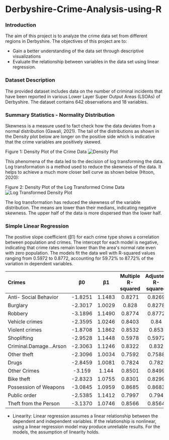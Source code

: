 # Derbyshire-Crime-Analysis-using-R

### Introduction

The aim of this project is to analyze the crime data set from different regions in Derbyshire. The objectives of this project are to: 

 - Gain a better understanding of the data set through descriptive visualizations 
 - Evaluate the relationship between variables in the data set using linear regression.


### Dataset Description
The provided dataset includes data on the number of criminal incidents that have been reported in various Lower Layer Super Output Areas (LSOAs) of Derbyshire. The dataset contains 642 observations and 18 variables. 

### Summary Statistics - Normality Distribution

Skewness is a measure used to fact check how the data deviates from a normal distribution (Gawali, 2021). The tail of the distributions as shown in the Density plot below are longer on the positive side which is indicative that the crime variables are positively skewed.


Figure 1: Density Plot of the Crime Data
![Density Plot](https://github.com/siraug/Derbyshire-Crime-Analysis-With-R/assets/122705182/3973f643-a97c-4955-8f43-863622c551e9)


This phenomena of the data led to the decision of log transforming the data. Log transformation is a method used to reduce the skewness of the data. It helps to achieve a much more closer bell curve as shown below (Htoon, 2020):

Figure 2: Density Plot of the Log Transformed Crime Data
![Log Transformed Density Plot](https://github.com/siraug/Derbyshire-Crime-Analysis-With-R/assets/122705182/a2d31d1c-68d0-406c-8749-8a41853bb5eb)

The log transformation has reduced the skewness of the variable distribution. The means are lower than their medians, indicating negative skewness. The upper half of the data is more dispersed than the lower half.

### Simple Linear Regression
The positive slope coefficient (β1) for each crime type shows a correlation between population and crimes. The intercept for each model is negative, indicating that crime rates remain lower than the area's normal rate even with zero population. The models fit the data well with R-squared values ranging from 0.5972 to 0.8772, accounting for 59.72% to 87.72% of the variation in dependent variables.


| Crimes | β0 | β1 |Multiple R-squared | Adjusted R-squared |
| :--- |:---: |:---: |:---: |:---: |
| Anti- Social Behavior | -1.8251	 | 1.1483	 | 0.8271	 | 0.8269 |
| Burglary | -2.3017	| 1.0029	| 0.828	| 0.8278 |
| Robbery	| -3.1896	| 1.1490	| 0.8774	| 0.8772 |
| Vehicle crimes	| -2.3595	| 1.0246	| 0.8403	| 0.84 |
| Violent crimes	| -1.8708	| 1.1862	| 0.8532	| 0.853 |
| Shoplifting	| -2.9528	| 1.1448	| 0.5978	| 0.5972 |
| Criminal.Damage...Arson	| -2.3063	| 1.1246	| 0.8322	| 0.832 |
| Other theft	| -2.3096	| 1.0034	| 0.7592	| 0.7588 |
| Drugs	| -2.8459	| 1.0081	| 0.7824	| 0.782 |
| Other Crimes	| -3.159	| 1.144	| 0.8501	| 0.8499 |
| Bike theft	| -2.8323	| 1.0755	| 0.8301	| 0.8299 |
| Possession of Weapons	| -3.0845	| 1.0959	| 0.8685	| 0.8683 |
| Public order	| -2.5385	| 1.1412	| 0.7997	| 0.794 |
| Theft from the Person	| -3.1370	| 1.0746	| 0.8566	| 0.8564 |


- Linearity: Linear regression assumes a linear relationship between the dependent and independent variables. If the relationship is nonlinear, using a linear regression model may produce unreliable results. For the models, the assumption of linearity holds.


